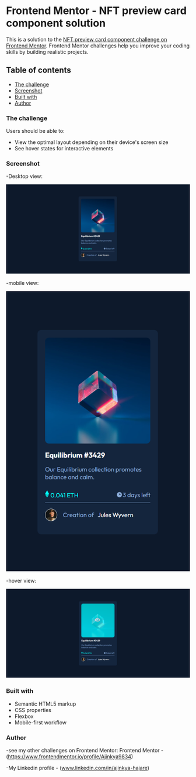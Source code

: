 # Frontend Mentor - NFT preview card component solution

This is a solution to the [NFT preview card component challenge on Frontend Mentor](https://www.frontendmentor.io/challenges/nft-preview-card-component-SbdUL_w0U). Frontend Mentor challenges help you improve your coding skills by building realistic projects. 

## Table of contents

  - [The challenge](#the-challenge)
  - [Screenshot](#screenshot)
  - [Built with](#built-with)
  - [Author](#author)


### The challenge

Users should be able to:

- View the optimal layout depending on their device's screen size
- See hover states for interactive elements

### Screenshot

-Desktop view:

![](./goal-images/desktop-view.png)

-mobile view:

![](./goal-images/mobile-view.png)

-hover view:

![](./goal-images/hover-effect.png)


### Built with

- Semantic HTML5 markup
- CSS properties
- Flexbox
- Mobile-first workflow

### Author

-see my other challenges on Frontend Mentor:
       Frontend Mentor - (https://www.frontendmentor.io/profile/Ajinkya9834)

-My Linkedin profile - (www.linkedin.com/in/ajinkya-hajare)



